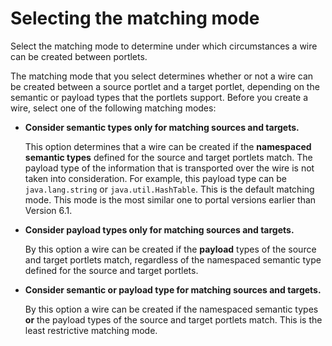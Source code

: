 # Selecting the matching mode 

Select the matching mode to determine under which circumstances a wire can be created between portlets.

The matching mode that you select determines whether or not a wire can be created between a source portlet and a target portlet, depending on the semantic or payload types that the portlets support. Before you create a wire, select one of the following matching modes:

-   **Consider semantic types only for matching sources and targets.**

    This option determines that a wire can be created if the **namespaced semantic types** defined for the source and target portlets match. The payload type of the information that is transported over the wire is not taken into consideration. For example, this payload type can be `java.lang.string` or `java.util.HashTable`. This is the default matching mode. This mode is the most similar one to portal versions earlier than Version 6.1.

-   **Consider payload types only for matching sources and targets.**

    By this option a wire can be created if the **payload** types of the source and target portlets match, regardless of the namespaced semantic type defined for the source and target portlets.

-   **Consider semantic or payload type for matching sources and targets.**

    By this option a wire can be created if the namespaced semantic types **or** the payload types of the source and target portlets match. This is the least restrictive matching mode.


